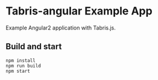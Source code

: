 # Tabris-angular Example App

Example Angular2 application with Tabris.js.

## Build and start

    npm install
    npm run build
    npm start
